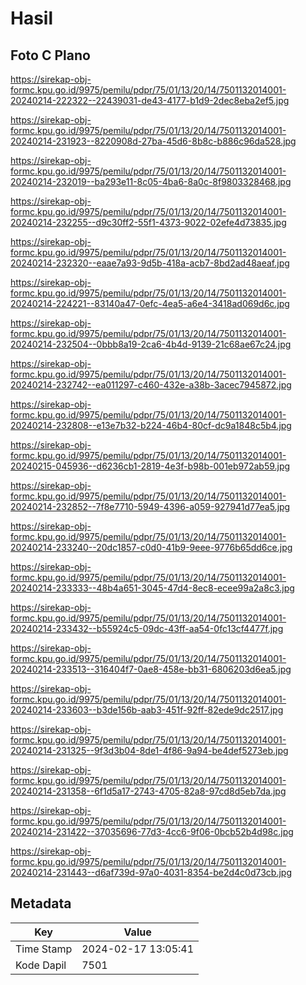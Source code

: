 # Hasil

## Foto C Plano

https://sirekap-obj-formc.kpu.go.id/9975/pemilu/pdpr/75/01/13/20/14/7501132014001-20240214-222322--22439031-de43-4177-b1d9-2dec8eba2ef5.jpg

https://sirekap-obj-formc.kpu.go.id/9975/pemilu/pdpr/75/01/13/20/14/7501132014001-20240214-231923--8220908d-27ba-45d6-8b8c-b886c96da528.jpg

https://sirekap-obj-formc.kpu.go.id/9975/pemilu/pdpr/75/01/13/20/14/7501132014001-20240214-232019--ba293e11-8c05-4ba6-8a0c-8f9803328468.jpg

https://sirekap-obj-formc.kpu.go.id/9975/pemilu/pdpr/75/01/13/20/14/7501132014001-20240214-232255--d9c30ff2-55f1-4373-9022-02efe4d73835.jpg

https://sirekap-obj-formc.kpu.go.id/9975/pemilu/pdpr/75/01/13/20/14/7501132014001-20240214-232320--eaae7a93-9d5b-418a-acb7-8bd2ad48aeaf.jpg

https://sirekap-obj-formc.kpu.go.id/9975/pemilu/pdpr/75/01/13/20/14/7501132014001-20240214-224221--83140a47-0efc-4ea5-a6e4-3418ad069d6c.jpg

https://sirekap-obj-formc.kpu.go.id/9975/pemilu/pdpr/75/01/13/20/14/7501132014001-20240214-232504--0bbb8a19-2ca6-4b4d-9139-21c68ae67c24.jpg

https://sirekap-obj-formc.kpu.go.id/9975/pemilu/pdpr/75/01/13/20/14/7501132014001-20240214-232742--ea011297-c460-432e-a38b-3acec7945872.jpg

https://sirekap-obj-formc.kpu.go.id/9975/pemilu/pdpr/75/01/13/20/14/7501132014001-20240214-232808--e13e7b32-b224-46b4-80cf-dc9a1848c5b4.jpg

https://sirekap-obj-formc.kpu.go.id/9975/pemilu/pdpr/75/01/13/20/14/7501132014001-20240215-045936--d6236cb1-2819-4e3f-b98b-001eb972ab59.jpg

https://sirekap-obj-formc.kpu.go.id/9975/pemilu/pdpr/75/01/13/20/14/7501132014001-20240214-232852--7f8e7710-5949-4396-a059-927941d77ea5.jpg

https://sirekap-obj-formc.kpu.go.id/9975/pemilu/pdpr/75/01/13/20/14/7501132014001-20240214-233240--20dc1857-c0d0-41b9-9eee-9776b65dd6ce.jpg

https://sirekap-obj-formc.kpu.go.id/9975/pemilu/pdpr/75/01/13/20/14/7501132014001-20240214-233333--48b4a651-3045-47d4-8ec8-ecee99a2a8c3.jpg

https://sirekap-obj-formc.kpu.go.id/9975/pemilu/pdpr/75/01/13/20/14/7501132014001-20240214-233432--b55924c5-09dc-43ff-aa54-0fc13cf4477f.jpg

https://sirekap-obj-formc.kpu.go.id/9975/pemilu/pdpr/75/01/13/20/14/7501132014001-20240214-233513--316404f7-0ae8-458e-bb31-6806203d6ea5.jpg

https://sirekap-obj-formc.kpu.go.id/9975/pemilu/pdpr/75/01/13/20/14/7501132014001-20240214-233603--b3de156b-aab3-451f-92ff-82ede9dc2517.jpg

https://sirekap-obj-formc.kpu.go.id/9975/pemilu/pdpr/75/01/13/20/14/7501132014001-20240214-231325--9f3d3b04-8de1-4f86-9a94-be4def5273eb.jpg

https://sirekap-obj-formc.kpu.go.id/9975/pemilu/pdpr/75/01/13/20/14/7501132014001-20240214-231358--6f1d5a17-2743-4705-82a8-97cd8d5eb7da.jpg

https://sirekap-obj-formc.kpu.go.id/9975/pemilu/pdpr/75/01/13/20/14/7501132014001-20240214-231422--37035696-77d3-4cc6-9f06-0bcb52b4d98c.jpg

https://sirekap-obj-formc.kpu.go.id/9975/pemilu/pdpr/75/01/13/20/14/7501132014001-20240214-231443--d6af739d-97a0-4031-8354-be2d4c0d73cb.jpg


## Metadata

| Key        | Value               |
| ---------- | ------------------- |
| Time Stamp | 2024-02-17 13:05:41 |
| Kode Dapil | 7501                |



